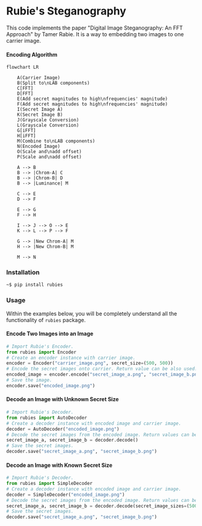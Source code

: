 # Rubie's Steganography
This code implements the paper "Digital Image Steganography: An FFT Approach" by Tamer Rabie. It is a way to embedding two images to one carrier image.

#### Encoding Algorithm
```mermaid
flowchart LR

    A(Carrier Image)
    B(Split to\nLAB components)
    C[FFT]
    D[FFT]
    E(Add secret magnitudes to high\nfrequencies' magnitude)
    F(Add secret magnitudes to high\nfrequencies' magnitude)
    I(Secret Image A)
    K(Secret Image B)
    J(Grayscale Conversion)
    L(Grayscale Conversion)
    G[iFFT]
    H[iFFT]
    M(Combine to\nLAB components)
    N(Encoded Image)
    O(Scale and\nadd offset)
    P(Scale and\nadd offset)

    A --> B
    B --> |Chrom-A| C
    B --> |Chrom-B| D
    B --> |Luminance| M
    
    C --> E
    D --> F

    E --> G
    F --> H

    I --> J --> O --> E
    K --> L --> P --> F

    G --> |New Chrom-A| M
    H --> |New Chrom-B| M

    M --> N
```

### Installation
```bash
~$ pip install rubies
```

### Usage
Within the examples below, you will be completely understand all the functionality of `rubies` package.

#### Encode Two Images into an Image
```python
# Import Rubie's Encoder.
from rubies import Encoder
# Create an encoder instance with carrier image.
encoder = Encoder("carrier_image.png", secret_size=(500, 500))
# Encode the secret images onto carrier. Return value can be also used.
encoded_image = encoder.encode("secret_image_a.png", "secret_image_b.png")
# Save the image.
encoder.save("encoded_image.png")
```

#### Decode an Image with Unknown Secret Size

```python
# Import Rubie's Decoder.
from rubies import AutoDecoder
# Create a decoder instance with encoded image and carrier image.
decoder = AutoDecoder("encoded_image.png")
# Decode the secret images from the encoded image. Return values can be also used.
secret_image_a, secret_image_b = decoder.decode()
# Save the secret images.
decoder.save("secret_image_a.png", "secret_image_b.png")
```

#### Decode an Image with Known Secret Size

```python
# Import Rubie's Decoder.
from rubies import SimpleDecoder
# Create a decoder instance with encoded image and carrier image.
decoder = SimpleDecoder("encoded_image.png")
# Decode the secret images from the encoded image. Return values can be also used.
secret_image_a, secret_image_b = decoder.decode(secret_image_sizes=(500, 500))
# Save the secret images.
decoder.save("secret_image_a.png", "secret_image_b.png")
```
